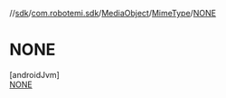 //[sdk](../../../../../index.md)/[com.robotemi.sdk](../../../index.md)/[MediaObject](../../index.md)/[MimeType](../index.md)/[NONE](index.md)

# NONE

[androidJvm]\
[NONE](index.md)
